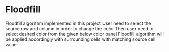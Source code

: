 # Floodfill
Floodfill algorithm implemented in this project
User need to select the source row and column in order to change the color
Then user need to select desired color from the given below color panel
Floodfill algorithm will be applied accordingly with surrounding cells with matching source cell value
